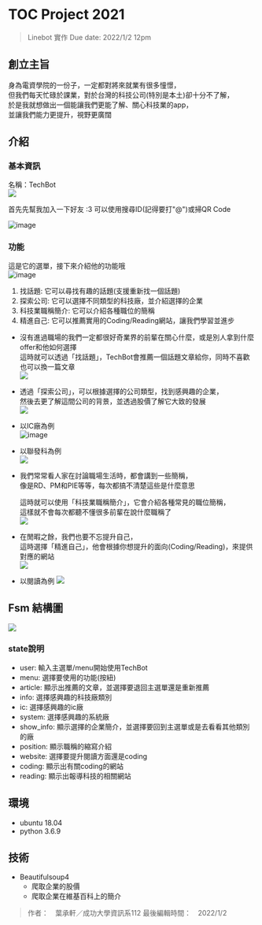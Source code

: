 # TOC Project 2021
> Linebot 實作
> Due date: 2022/1/2 12pm

## 創立主旨
身為電資學院的一份子，一定都對將來就業有很多憧憬，  
但我們每天忙碌於課業，對於台灣的科技公司(特別是本土)卻十分不了解，  
於是我就想做出一個能讓我們更能了解、關心科技業的app，  
並讓我們能力更提升，視野更廣闊

## 介紹
### 基本資訊
名稱：TechBot  
![](https://cdn.discordapp.com/attachments/755734650613399613/927122751095963688/unknown.png)  

首先先幫我加入一下好友 :3
可以使用搜尋ID(記得要打"@")或掃QR Code  

![image](https://user-images.githubusercontent.com/76469551/147871487-066199af-766c-4c2a-a228-5eb10f83946a.png)  

### 功能  
這是它的選單，接下來介紹他的功能哦  
![image](https://user-images.githubusercontent.com/76469551/147871361-4694f246-59a3-4cee-9fff-7ea684ef097d.png)  

1. 找話題: 它可以尋找有趣的話題(支援重新找一個話題)
2. 探索公司: 它可以選擇不同類型的科技廠，並介紹選擇的企業
3. 科技業職稱簡介: 它可以介紹各種職位的簡稱
4. 精進自己: 它可以推薦實用的Coding/Reading網站，讓我們學習並進步  


+ 沒有進過職場的我們一定都很好奇業界的前輩在關心什麼，或是別人拿到什麼offer和他如何選擇  
  這時就可以透過「找話題」，TechBot會推薦一個話題文章給你，同時不喜歡也可以換一篇文章  
![](https://cdn.discordapp.com/attachments/755734650613399613/927129041004277760/unknown.png)  

+ 透過「探索公司」，可以根據選擇的公司類型，找到感興趣的企業，  
  然後去更了解這間公司的背景，並透過股價了解它大致的發展  
![](https://cdn.discordapp.com/attachments/755734650613399613/927129085585551390/unknown.png)  
+ 以IC廠為例  
![image](https://user-images.githubusercontent.com/76469551/147871713-96842979-fdc1-4ae9-a862-9047214e12a8.png)  
+ 以聯發科為例  
![](https://cdn.discordapp.com/attachments/755734650613399613/927129155483619378/unknown.png)  

+ 我們常常看人家在討論職場生活時，都會講到一些簡稱，  
  像是RD、PM和PIE等等，每次都搞不清楚這些是什麼意思
  
  這時就可以使用「科技業職稱簡介」，它會介紹各種常見的職位簡稱，  
  這樣就不會每次都聽不懂很多前輩在說什麼職稱了  
![](https://cdn.discordapp.com/attachments/755734650613399613/927129200262021150/unknown.png)  

+ 在閒暇之餘，我們也要不忘提升自己，  
  這時選擇「精進自己」，他會根據你想提升的面向(Coding/Reading)，來提供對應的網站  
![](https://cdn.discordapp.com/attachments/755734650613399613/927129241827557446/unknown.png)  
+ 以閱讀為例
![](https://cdn.discordapp.com/attachments/755734650613399613/927129281585360896/unknown.png)  

## Fsm 結構圖  
![](https://cdn.discordapp.com/attachments/755734650613399613/927122068535902238/fsm.png)  
### state說明
- user: 輸入主選單/menu開始使用TechBot
- menu: 選擇要使用的功能(按紐)
- article: 顯示出推薦的文章，並選擇要退回主選單還是重新推薦
- info: 選擇感興趣的科技廠類別
- ic: 選擇感興趣的ic廠
- system: 選擇感興趣的系統廠
- show_info: 顯示選擇的企業簡介，並選擇要回到主選單或是去看看其他類別的廠
- position: 顯示職稱的縮寫介紹
- website: 選擇要提升閱讀方面還是coding
- coding: 顯示出有關coding的網站
- reading: 顯示出報導科技的相關網站

## 環境
- ubuntu 18.04
- python 3.6.9

## 技術
- Beautifulsoup4
    - 爬取企業的股價
    - 爬取企業在維基百科上的簡介


> 作者：　葉承軒／成功大學資訊系112
> 最後編輯時間：　2022/1/2

